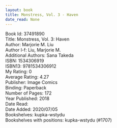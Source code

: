 ```yaml
---
layout: book
title: Monstress, Vol. 3 - Haven
date_read: None
---
```


Book Id: 37491890<br />
Title: Monstress, Vol. 3: Haven<br />
Author: Marjorie M. Liu<br />
Author l-f: Liu, Marjorie M.<br />
Additional Authors: Sana Takeda<br />
ISBN: 1534306919<br />
ISBN13: 9781534306912<br />
My Rating: 0<br />
Average Rating: 4.27<br />
Publisher: Image Comics<br />
Binding: Paperback<br />
Number of Pages: 172<br />
Year Published: 2018<br />
Date Read: <br />
Date Added: 2020/07/05<br />
Bookshelves: kupka-wstydu<br />
Bookshelves with positions: kupka-wstydu (#1707)<br />

